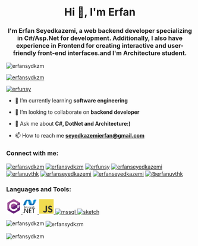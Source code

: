<h1 align="center">Hi 👋, I'm Erfan</h1>
<h3 align="center">I'm Erfan Seyedkazemi, a web backend developer specializing in C#/Asp.Net for development. Additionally, I also have experience in Frontend for creating interactive and user-friendly front-end interfaces.and I'm Architecture student.</h3>

<p align="left"> <img src="https://komarev.com/ghpvc/?username=erfansydkzm&label=Profile%20views&color=0e75b6&style=flat" alt="erfansydkzm" /> </p>

<p align="left"> <a href="https://github.com/ryo-ma/github-profile-trophy"><img src="https://github-profile-trophy.vercel.app/?username=erfansydkzm" alt="erfansydkzm" /></a> </p>

<p align="left"> <a href="https://twitter.com/erfunsy" target="blank"><img src="https://img.shields.io/twitter/follow/erfunsy?logo=twitter&style=for-the-badge" alt="erfunsy" /></a> </p>

- 🌱 I’m currently learning **software engineering**

- 👯 I’m looking to collaborate on **backend developer**

- 💬 Ask me about **C#, DotNet and Architecture:)**

- 📫 How to reach me **seyedkazemierfan@gmail.com**

<h3 align="left">Connect with me:</h3>
<p align="left">
<a href="https://codepen.io/erfansydkzm" target="_blank"><img align="center" src="https://raw.githubusercontent.com/rahuldkjain/github-profile-readme-generator/master/src/images/icons/Social/codepen.svg" alt="erfansydkzm" height="30" width="40" /></a>
<a href="https://dev.to/erfansydkzm" target="_blank"><img target="_blank" align="center" src="https://raw.githubusercontent.com/rahuldkjain/github-profile-readme-generator/master/src/images/icons/Social/devto.svg" alt="erfansydkzm" height="30" width="40" /></a>
<a href="https://twitter.com/erfunsy" target="_blank"><img align="center" src="https://raw.githubusercontent.com/rahuldkjain/github-profile-readme-generator/master/src/images/icons/Social/twitter.svg" alt="erfunsy" height="30" width="40" /></a>
<a href="https://linkedin.com/in/erfanseyedkazemi" target="blank"><img align="center" src="https://raw.githubusercontent.com/rahuldkjain/github-profile-readme-generator/master/src/images/icons/Social/linked-in-alt.svg" alt="erfanseyedkazemi" height="30" width="40" /></a>
<a href="https://stackoverflow.com/users/erfanuvthk" target="blank"><img align="center" src="https://raw.githubusercontent.com/rahuldkjain/github-profile-readme-generator/master/src/images/icons/Social/stack-overflow.svg" alt="erfanuvthk" height="30" width="40" /></a>
<a href="https://fb.com/erfanseyedkazemi" target="blank"><img align="center" src="https://raw.githubusercontent.com/rahuldkjain/github-profile-readme-generator/master/src/images/icons/Social/facebook.svg" alt="erfanseyedkazemi" height="30" width="40" /></a>
<a href="https://instagram.com/erfanseyedkazemi" target="blank"><img align="center" src="https://raw.githubusercontent.com/rahuldkjain/github-profile-readme-generator/master/src/images/icons/Social/instagram.svg" alt="erfanseyedkazemi" height="30" width="40" /></a>
<a href="https://medium.com/@erfanuvthk" target="blank"><img align="center" src="https://raw.githubusercontent.com/rahuldkjain/github-profile-readme-generator/master/src/images/icons/Social/medium.svg" alt="@erfanuvthk" height="30" width="40" /></a>
</p>

<h3 align="left">Languages and Tools:</h3>
<p align="left"> <a href="https://www.w3schools.com/cs/" target="_blank" rel="noreferrer"> <img src="https://raw.githubusercontent.com/devicons/devicon/master/icons/csharp/csharp-original.svg" alt="csharp" width="40" height="40"/> </a> <a href="https://dotnet.microsoft.com/" target="_blank" rel="noreferrer"> <img src="https://raw.githubusercontent.com/devicons/devicon/master/icons/dot-net/dot-net-original-wordmark.svg" alt="dotnet" width="40" height="40"/> </a> <a href="https://developer.mozilla.org/en-US/docs/Web/JavaScript" target="_blank" rel="noreferrer"> <img src="https://raw.githubusercontent.com/devicons/devicon/master/icons/javascript/javascript-original.svg" alt="javascript" width="40" height="40"/> </a> <a href="https://www.microsoft.com/en-us/sql-server" target="_blank" rel="noreferrer"> <img src="https://www.svgrepo.com/show/303229/microsoft-sql-server-logo.svg" alt="mssql" width="40" height="40"/> </a> <a href="https://www.sketch.com/" target="_blank" rel="noreferrer"> <img src="https://www.vectorlogo.zone/logos/sketchapp/sketchapp-icon.svg" alt="sketch" width="40" height="40"/> </a> </p>

<p><img align="left" src="https://github-readme-stats.vercel.app/api/top-langs?username=erfansydkzm&show_icons=true&locale=en&layout=compact" alt="erfansydkzm" /></p>

<p>&nbsp;<img align="center" src="https://github-readme-stats.vercel.app/api?username=erfansydkzm&show_icons=true&locale=en" alt="erfansydkzm" /></p>

<p><img align="center" src="https://github-readme-streak-stats.herokuapp.com/?user=erfansydkzm&" alt="erfansydkzm" /></p>


